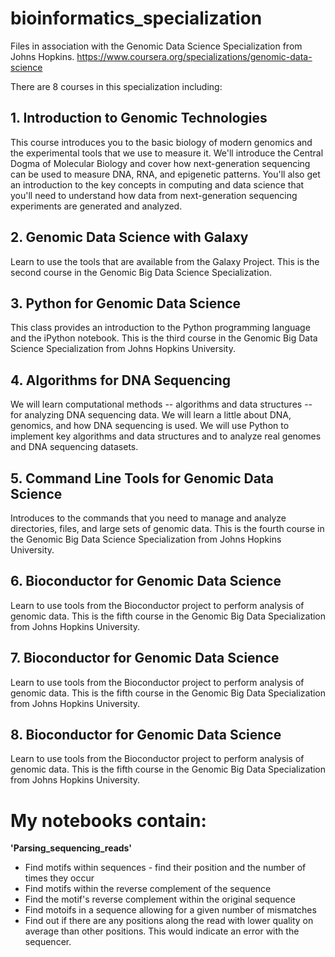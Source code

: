 # bioinformatics_specialization
Files in association with the Genomic Data Science Specialization from Johns Hopkins. 
https://www.coursera.org/specializations/genomic-data-science

There are 8 courses in this specialization including: 
## 1. Introduction to Genomic Technologies
This course introduces you to the basic biology of modern genomics and the experimental tools that we use to measure it. We'll introduce the Central Dogma of Molecular Biology and cover how next-generation sequencing can be used to measure DNA, RNA, and epigenetic patterns. You'll also get an introduction to the key concepts in computing and data science that you'll need to understand how data from next-generation sequencing experiments are generated and analyzed.

## 2. Genomic Data Science with Galaxy
Learn to use the tools that are available from the Galaxy Project. This is the second course in the Genomic Big Data Science Specialization.

## 3. Python for Genomic Data Science
This class provides an introduction to the Python programming language and the iPython notebook. This is the third course in the Genomic Big Data Science Specialization from Johns Hopkins University.

## 4. Algorithms for DNA Sequencing
We will learn computational methods -- algorithms and data structures -- for analyzing DNA sequencing data. We will learn a little about DNA, genomics, and how DNA sequencing is used. We will use Python to implement key algorithms and data structures and to analyze real genomes and DNA sequencing datasets.

## 5. Command Line Tools for Genomic Data Science
Introduces to the commands that you need to manage and analyze directories, files, and large sets of genomic data. This is the fourth course in the Genomic Big Data Science Specialization from Johns Hopkins University.

## 6. Bioconductor for Genomic Data Science
Learn to use tools from the Bioconductor project to perform analysis of genomic data. This is the fifth course in the Genomic Big Data Specialization from Johns Hopkins University.

## 7. Bioconductor for Genomic Data Science
Learn to use tools from the Bioconductor project to perform analysis of genomic data. This is the fifth course in the Genomic Big Data Specialization from Johns Hopkins University.

## 8. Bioconductor for Genomic Data Science
Learn to use tools from the Bioconductor project to perform analysis of genomic data. This is the fifth course in the Genomic Big Data Specialization from Johns Hopkins University.


# My notebooks contain: 

**'Parsing_sequencing_reads'**
* Find motifs within sequences - find their position and the number of times they occur
* Find motifs within the reverse complement of the sequence
* Find the motif's reverse complement within the original sequence
* Find motoifs in a sequence allowing for a given number of mismatches
* Find out if there are any positions along the read with lower quality on average than other positions. This would indicate an error with the sequencer.
